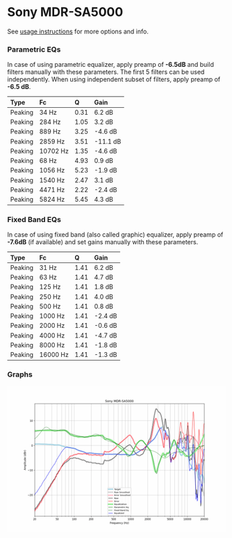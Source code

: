 # Sony MDR-SA5000
See [usage instructions](https://github.com/jaakkopasanen/AutoEq#usage) for more options and info.

### Parametric EQs
In case of using parametric equalizer, apply preamp of **-6.5dB** and build filters manually
with these parameters. The first 5 filters can be used independently.
When using independent subset of filters, apply preamp of **-6.5 dB**.

| Type    | Fc       |    Q | Gain     |
|:--------|:---------|:-----|:---------|
| Peaking | 34 Hz    | 0.31 | 6.2 dB   |
| Peaking | 284 Hz   | 1.05 | 3.2 dB   |
| Peaking | 889 Hz   | 3.25 | -4.6 dB  |
| Peaking | 2859 Hz  | 3.51 | -11.1 dB |
| Peaking | 10702 Hz | 1.35 | -4.6 dB  |
| Peaking | 68 Hz    | 4.93 | 0.9 dB   |
| Peaking | 1056 Hz  | 5.23 | -1.9 dB  |
| Peaking | 1540 Hz  | 2.47 | 3.1 dB   |
| Peaking | 4471 Hz  | 2.22 | -2.4 dB  |
| Peaking | 5824 Hz  | 5.45 | 4.3 dB   |

### Fixed Band EQs
In case of using fixed band (also called graphic) equalizer, apply preamp of **-7.6dB**
(if available) and set gains manually with these parameters.

| Type    | Fc       |    Q | Gain    |
|:--------|:---------|:-----|:--------|
| Peaking | 31 Hz    | 1.41 | 6.2 dB  |
| Peaking | 63 Hz    | 1.41 | 4.7 dB  |
| Peaking | 125 Hz   | 1.41 | 1.8 dB  |
| Peaking | 250 Hz   | 1.41 | 4.0 dB  |
| Peaking | 500 Hz   | 1.41 | 0.8 dB  |
| Peaking | 1000 Hz  | 1.41 | -2.4 dB |
| Peaking | 2000 Hz  | 1.41 | -0.6 dB |
| Peaking | 4000 Hz  | 1.41 | -4.7 dB |
| Peaking | 8000 Hz  | 1.41 | -1.8 dB |
| Peaking | 16000 Hz | 1.41 | -1.3 dB |

### Graphs
![](./Sony%20MDR-SA5000.png)